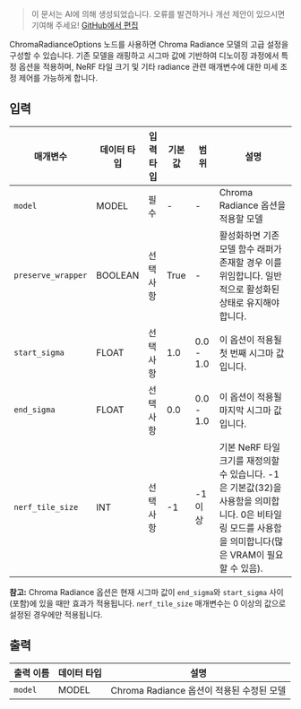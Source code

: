 > 이 문서는 AI에 의해 생성되었습니다. 오류를 발견하거나 개선 제안이 있으시면 기여해 주세요! [GitHub에서 편집](https://github.com/Comfy-Org/embedded-docs/blob/main/comfyui_embedded_docs/docs/ChromaRadianceOptions/ko.md)

ChromaRadianceOptions 노드를 사용하면 Chroma Radiance 모델의 고급 설정을 구성할 수 있습니다. 기존 모델을 래핑하고 시그마 값에 기반하여 디노이징 과정에서 특정 옵션을 적용하며, NeRF 타일 크기 및 기타 radiance 관련 매개변수에 대한 미세 조정 제어를 가능하게 합니다.

## 입력

| 매개변수 | 데이터 타입 | 입력 타입 | 기본값 | 범위 | 설명 |
|-----------|-----------|------------|---------|-------|-------------|
| `model` | MODEL | 필수 | - | - | Chroma Radiance 옵션을 적용할 모델 |
| `preserve_wrapper` | BOOLEAN | 선택사항 | True | - | 활성화하면 기존 모델 함수 래퍼가 존재할 경우 이를 위임합니다. 일반적으로 활성화된 상태로 유지해야 합니다. |
| `start_sigma` | FLOAT | 선택사항 | 1.0 | 0.0 - 1.0 | 이 옵션이 적용될 첫 번째 시그마 값입니다. |
| `end_sigma` | FLOAT | 선택사항 | 0.0 | 0.0 - 1.0 | 이 옵션이 적용될 마지막 시그마 값입니다. |
| `nerf_tile_size` | INT | 선택사항 | -1 | -1 이상 | 기본 NeRF 타일 크기를 재정의할 수 있습니다. -1은 기본값(32)을 사용함을 의미합니다. 0은 비타일링 모드를 사용함을 의미합니다(많은 VRAM이 필요할 수 있음). |

**참고:** Chroma Radiance 옵션은 현재 시그마 값이 `end_sigma`와 `start_sigma` 사이(포함)에 있을 때만 효과가 적용됩니다. `nerf_tile_size` 매개변수는 0 이상의 값으로 설정된 경우에만 적용됩니다.

## 출력

| 출력 이름 | 데이터 타입 | 설명 |
|-------------|-----------|-------------|
| `model` | MODEL | Chroma Radiance 옵션이 적용된 수정된 모델 |
